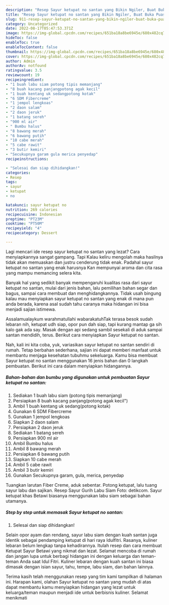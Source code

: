 ```yaml
---
description: "Resep Sayur ketupat no santan yang Bikin Ngiler, Buat Buka Puasa}"
title: "Resep Sayur ketupat no santan yang Bikin Ngiler, Buat Buka Puasa}"
slug: 911-resep-sayur-ketupat-no-santan-yang-bikin-ngiler-buat-buka-puasa
category: Uncategorized
date: 2022-08-17T05:47:53.371Z
image: https://img-global.cpcdn.com/recipes/651ba18a8be6945e/680x482cq70/sayur-ketupat-no-santan-foto-resep-utama.jpg
hideToc: false
enableToc: true
enableTocContent: false
thumbnail: https://img-global.cpcdn.com/recipes/651ba18a8be6945e/680x482cq70/sayur-ketupat-no-santan-foto-resep-utama.jpg
cover: https://img-global.cpcdn.com/recipes/651ba18a8be6945e/680x482cq70/sayur-ketupat-no-santan-foto-resep-utama.jpg
author: Admin
authorAv: notfound
ratingvalue: 3.5
reviewcount: 19
recipeingredient:
- "1 buah labu siam potong tipis memanjang"
- "8 buah kacang panjangpotong agak kecil"
- "1 buah kentang uk sedangpotong kotak"
- "6 SDM Fibercreme"
- "1 jempol lengkoas"
- "2 daon salam"
- "2 daon jeruk"
- "1 batang sereh"
- "900 ml air"
- " Bumbu halus"
- "8 bawang merah"
- "6 bawang putih"
- "10 cabe merah"
- "5 cabe rawit"
- "3 butir kemiri"
- "Secukupnya garam gula merica penyedap"
recipeinstructions:

- "Selesai dan siap dihidangkan!"
categories:
- Resep
tags:
- sayur
- ketupat
- no

katakunci: sayur ketupat no 
nutrition: 269 calories
recipecuisine: Indonesian
preptime: "PT23M"
cooktime: "PT50M"
recipeyield: "4"
recipecategory: Dessert

---
```



Lagi mencari ide resep sayur ketupat no santan yang lezat? Cara menyiapkannya sangat gampang. Tapi Kalau keliru mengolah maka hasilnya tidak akan memuaskan dan justru cenderung tidak enak. Padahal sayur ketupat no santan yang enak harusnya Kan mempunyai aroma dan cita rasa yang mampu memancing selera kita.


Banyak hal yang sedikit banyak mempengaruhi kualitas rasa dari sayur ketupat no santan, mulai dari jenis bahan, lalu pemilihan bahan segar dan bagus, sampai cara membuat dan menghidangkannya. Tidak usah bingung kalau mau menyiapkan sayur ketupat no santan yang enak di mana pun anda berada, karena asal sudah tahu caranya maka hidangan ini bisa menjadi sajian istimewa.

Assalamualaykum warahmatullahi wabarakatuhTak terasa besok sudah lebaran nih, ketupat udh siap, opor pun dah siap, tapi kurang mantap ga sih kalo gak ada say. Masak dengan api sedang sambil sesekali di aduk sampai santan mendidih, terus. Berikut cara menyiapkan Sayur ketupat no santan.


Nah, kali ini kita coba, yuk, variasikan sayur ketupat no santan sendiri di rumah. Tetap berbahan sederhana, sajian ini dapat memberi manfaat untuk membantu menjaga kesehatan tubuhmu sekeluarga. Kamu bisa membuat Sayur ketupat no santan menggunakan 16 jenis bahan dan 0 langkah pembuatan. Berikut ini cara dalam menyiapkan hidangannya.

<!--inarticleads1-->

##### Bahan-bahan dan bumbu yang digunakan untuk pembuatan Sayur ketupat no santan:

1. Sediakan 1 buah labu siam (potong tipis memanjang)
1. Persiapkan 8 buah kacang panjang(potong agak kecil&#34;)
1. Ambil 1 buah kentang uk sedang(potong kotak)
1. Gunakan 6 SDM Fibercreme
1. Gunakan 1 jempol lengkoas
1. Siapkan 2 daon salam
1. Persiapkan 2 daon jeruk
1. Sediakan 1 batang sereh
1. Persiapkan 900 ml air
1. Ambil  Bumbu halus
1. Ambil 8 bawang merah
1. Persiapkan 6 bawang putih
1. Siapkan 10 cabe merah
1. Ambil 5 cabe rawit
1. Ambil 3 butir kemiri
1. Gunakan Secukupnya garam, gula, merica, penyedap


Tuangkan larutan Fiber Creme, aduk sebentar. Potong ketupat, lalu tuang sayur labu dan sajikan. Resep Sayur Gurih Labu Siam Foto: detikcom. Sayur ketupat khas Betawi biasanya menggunakan labu siam sebagai bahan utamanya. 

<!--inarticleads2-->

##### Step by step untuk memasak Sayur ketupat no santan:


1. Selesai dan siap dihidangkan!

Selain opor ayam dan rendang, sayur labu siam dengan kuah santan juga identik sebagai pendamping ketupat di hari raya Idulfitri. Rasanya, kuliner lebaran belum lengkap tanpa kehadirannya. Itulah resep dan cara membuat Ketupat Sayur Betawi yang nikmat dan lezat. Selamat mencoba di rumah dan jangan lupa untuk berbagi hidangan ini dengan keluarga dan teman-teman Anda saat Idul Fitri. Kuliner lebaran dengan kuah santan ini biasa dimasak dengan isian sayur, tahu, tempe, labu siam, dan bahan lainnya. 

Terima kasih telah menggunakan resep yang tim kami tampilkan di halaman ini. Harapan kami, olahan Sayur ketupat no santan yang mudah di atas dapat membantu kamu menyiapkan hidangan yang lezat untuk keluarga/teman maupun menjadi ide untuk berbisnis kuliner. Selamat menikmati
